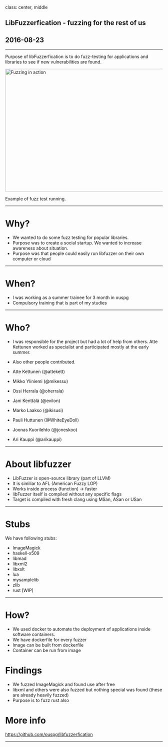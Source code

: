 class: center, middle

## LibFuzzerfication - fuzzing for the rest of us
## 2016-08-23

---
Purpose of libFuzzerfication is to do fuzz-testing for applications and libraries to see if new vulnerabilities are found.

<img src="https://raw.githubusercontent.com/ouspg/libfuzzerfication/master/pictures/fuzzing_lua.gif" width="716" height="393" alt="Fuzzing in action">

Example of fuzz test running.

---
# Why?

* We wanted to do some fuzz testing for popular libraries.
* Purpose was to create a social startup. We wanted to increase awareness about situation.
* Purpose was that people could easily run libfuzzer on their own computer or cloud

---

# When?

* I was working as a summer trainee for 3 month in ouspg
* Compulsory training that is part of my studies
---

# Who?

* I was responsible for the project but had a lot of help from others. Atte Kettunen worked as specialist and participated mostly at the early summer.
* Also other people contributed.

* Atte Kettunen (@attekett)
* Mikko Yliniemi (@mikessu)
* Ossi Herrala (@oherrala)
* Jani Kenttälä (@evilon)
* Marko Laakso (@ikisusi)
* Pauli Huttunen (@WhiteEyeDoll)
* Joonas Kuorilehto (@joneskoo)
* Ari Kauppi (@arikauppi)


---

# About libfuzzer
* LibFuzzer is open-source library (part of LLVM)
* It is similiar to AFL (American Fuzzy LOP)
* Works inside process (function) -> faster
* libFuzzer itself is compiled without any specific flags
* Target is compiled with fresh clang using MSan, ASan or USan

---

# Stubs

We have following stubs:
* ImageMagick
* haskell-x509
* libmad
* libxml2
* libxslt
* lua
* mysamplelib
* zlib
* rust [WIP]

---

# How?

* We used docker to automate the deployment of applications inside software containers.
* We have dockerfile for every fuzzer
* Image can be built from dockerfile
* Container can be run from image

# Findings

* We fuzzed ImageMagick and found use after free
* libxml and others were also fuzzed but nothing special was found (these are already heavily fuzzed)
* Purpose is to fuzz rust also

# More info

https://github.com/ouspg/libfuzzerfication

---
